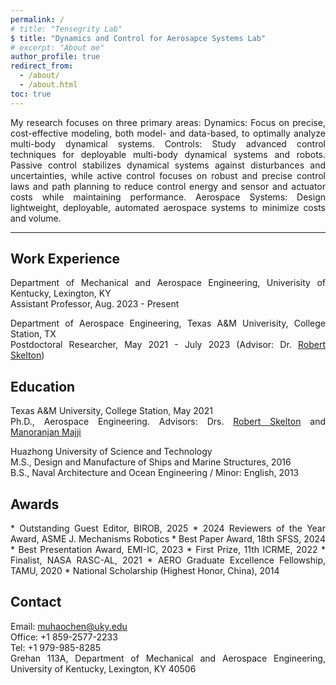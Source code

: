 ```yaml
---
permalink: /
# title: "Tensegrity Lab"
$ title: "Dynamics and Control for Aerosapce Systems Lab"
# excerpt: "About me"
author_profile: true
redirect_from:
  - /about/
  - /about.html
toc: true
---
```


<div style="text-align: justify;" markdown="1">

<!-- ## Tensegrity Lab -->
<!-- , integrated with signal processing resource design.  -->
<!-- rewrite -->
<!-- Tensegrity Lab seeks to develop new analytical tools to merge structure and control design with material science to create new structures and material systems. The structural paradigm for this research is tensegrity systems, creating minimal mass systems that allow minimal control energy within the constraints of allowable computational and sensing/actuating resources. The lab builds physical demonstrations of this integrated system design philosophy with material science to create new material systems. Robots are designed to deploy from small stowed packages. Robots are designed to harvest rocks and regolith from asteroids or the moon. Tensegrity structures are designed for deployment in space. Tensegrity Robots are designed to build tensegrity structures in space autonomously. Wings are designed without hinged surfaces to controllable shapes. Antennas are designed for deployment in space within operational accuracies. Impact tensegrity structures are designed to protect payloads at the impact on the moon or Mars. These studies employ data-based as well as model-based control methods. -->
<!-- : Structures, Dynamics, and Controls. Each area aims for optimal performance using minimal resources—including mass, dampers, sensors, actuators, computational cost, and control energy—according to specific loading and control requirements -->

<!-- The Space Structures, Dynamics, and Control (SSDC) Lab focuses on three primary areas: *Structures*: We design lightweight, deployable structures essential for space systems to minimize launch costs and payload volume. *Dynamics*: We focus on precise, cost-effective modeling, both model- and data-based, to optimally analyze multi-body dynamical systems. *Controls*: Our strategy includes advanced control techniques for deployable structures and robots. Passive control stabilizes structures against disturbances and uncertainties, while active control focuses on robust and precise control laws and path planning to reduce control energy and sensor and actuator costs while maintaining performance. -->
My research focuses on three primary areas: Dynamics: Focus on precise, cost-effective modeling, both model- and data-based, to optimally analyze multi-body dynamical systems. Controls: Study advanced control techniques for deployable multi-body dynamical systems and robots. Passive control stabilizes dynamical systems against disturbances and uncertainties, while active control focuses on robust and precise control laws and path planning to reduce control energy and sensor and actuator costs while maintaining performance. Aerospace Systems: Design lightweight, deployable, automated aerospace systems to minimize costs and volume. 
<!-- performance in space systems. This precision reduces computational demands, enabling real-time computing and control despite communication delays in orbit.  -->

<!-- integrates passive and active -->
<!-- manipulation and reference tracking, using efficient  -->

<!-- Please get in touch with me directly (muhaochen@uky.edu) if you are keen on tensegrity and require assistance. I am willing to offer guidance and support within my capabilities. -->

<!-- ## Research Keywords -->

<!--<div style="text-align: justify">  </div> -->
<!-- Muhao Chen, Ph.D., is a postdoctoral researcher at the Department of Aerospace Engineering, Texas A&M University, College Station. I am affiliated with the [Tensegrity Lab](https://bobskelton.github.io/) and [Land Air & Space Robotics (LASR) Laboratory](https://lasr.tamu.edu/) at Texas A&M University, College Station, TX.  -->
<!-- Muhao Chen, Ph.D., is an assistant professor at the Department of Mechanical and Aerospace Engineering, University of Kentucky, Lexington, KY. His research can be found on the [Research](https://muhao-chen.github.io/research/) page.  -->

<!-- ## Research Keywords -->
<!-- Tensegrity, Space Systems, Dynamics and Control Theory, Lightweight Deployable Automated Structures/Robotics, Noval Structure and Material Systems  -->
<!-- Tensegrity, Space Systems, Lightweight Structures, Deployable Structures, Noval Structure and Material Systems, Deployment Strategy -->

<!-- Dynamics and Control Theory, Lightweight Deployable Automated Structures/Robotics, Noval Structure and Material Systems  -->

<!-- Integrating Structure and Control Design -->

<!--His work mainly involves:</div>
* Integrating Structure and Control Design for Modeling and Control of Complex Systems
* Deployable Automated Systems 
* Lightweight Infrastructures for Long-term Earth/Planetary Explorations 
-->
<!--for Deep Space Explorations and Air, Land, and Underwater Applications-->

<!--Integrating Structure & Control Design, Robotics, Tensegrity, System Design, Space Habitat Design, Moon & Mar Mining, Dynamical Systems Theory, Model-Based and Data-based Control, Signal Processing, Fluid-based Structures.-->
---

## Work Experience
Department of Mechanical and Aerospace Engineering, Univerisity of Kentucky, Lexington, KY    
Assistant Professor, Aug. 2023 - Present

Department of Aerospace Engineering, Texas A&M Univerisity, College Station, TX    
Postdoctoral Researcher, May 2021 - July 2023 (Advisor: Dr. [Robert Skelton](https://bobskelton.github.io/))

<!-- Think -->
<!-- National Instruments Corporation
Assistant Application Engineer, July 2013 - Jan. 2015 -->
 <!-- & LabVIEW Club President at HUST, July 2013 - Jan. 2015  -->

 <!-- Considering add useful links for learning, orgnizations -->

## Education 
Texas A&M University, College Station, May 2021    
Ph.D., Aerospace Engineering. Advisors: Drs. [Robert Skelton](https://bobskelton.github.io/) and [Manoranjan Majji](https://engineering.tamu.edu/aerospace/profiles/majji-manoranjan.html)

Huazhong University of Science and Technology    
M.S., Design and Manufacture of Ships and Marine Structures, 2016      
B.S., Naval Architecture and Ocean Engineering / Minor: English, 2013

<!--
## Research Interest
* Integrating Structure & Control Design    
* Robotics and lightweight automated system
* Tensegrity and Origami Systems
* Dynamics and Control Theory    
* Space Systems and Infrastructures
-->

## Awards
<div style="text-align: justify;" markdown="1">
* Outstanding Guest Editor, BIROB, 2025   
* 2024 Reviewers of the Year Award, ASME J. Mechanisms Robotics         
* Best Paper Award, 18th SFSS, 2024       
<!-- * Best Paper Award, 18th Sub-association for Stability and Fatigue of Steel Structures, CSCS, 2024       -->
<!-- * Outstanding Award, Natural Science Academic Papers, Suzhou City, 2024  -->
<!-- * Best Presentation Award, Multiscale Mechanics & Nanostructures, EMI-IC, 2023 -->
* Best Presentation Award, EMI-IC, 2023      
* First Prize, 11th ICRME, 2022   
<!-- International Conference on Rehabilitation Medicine and Engineering, 2022     -->
* Finalist, NASA RASC-AL, 2021   
 <!-- Special Edition: Moon to Mars Ice & Prospecting Challenge, 2021 -->
* AERO Graduate Excellence Fellowship, TAMU, 2020     
 <!-- Award, 2020     -->
<!-- * AERO Travel Grant, Texas A&M University, College Station, 2018-2019 -->
<!-- * First Prize, National Marine Vehicle Design Competition, Jul. 2015 -->
* National Scholarship (Highest Honor, China), 2014
 <!-- (the Highest Honor for Students in China), Dec. 2014 -->
<!-- * The Unique National Special Prize, Sunbird Cup Yacht Design Contest, Dec. 2014 -->
<!-- * First Prize, 6th National Contest on Energy Saving and Emission Reduction, Aug. 2013 -->
<!-- * Second Prize, the National Virtual Instrument Contest, May 2013 -->
<!-- * National Encouragement Scholarship, Oct. 2012 -->
<!-- * First Prize, 28th Hubei 12·9 Poetry and Prose Contest, Dec. 2012 -->
<!-- * Gold Prize, Provincial 7th Challenge Cup University Competition, Jun. 2012 -->
</div>

## Contact
Email: muhaochen@uky.edu    
Office: +1 859-2577-2233    
Tel: +1 979-985-8285            
Grehan 113A, Department of Mechanical and Aerospace Engineering, University of Kentucky, Lexington, KY 40506

<!-- ](https://engineering.tamu.edu/aerospace/about/facts.html), [TAMU](https://www.tamu.edu/)       -->

 <!-- 113A Grehan -->